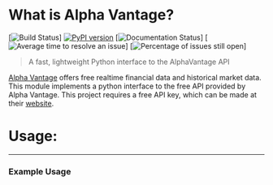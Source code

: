 # What is Alpha Vantage?
[![Build Status](https://travis-ci.org/RomelTorres/alpha_vantage.png?branch=master)]
[![PyPI version](https://badge.fury.io/py/alpha_vantage.svg)](https://badge.fury.io/py/alpha_vantage)
[![Documentation Status](https://readthedocs.org/projects/alpha-vantage/badge/?version=latest)]
[![Average time to resolve an issue](http://isitmaintained.com/badge/resolution/RomelTorres/alpha_vantage.svg)]
[![Percentage of issues still open](http://isitmaintained.com/badge/open/RomelTorres/alpha_vantage.svg)]
> A fast, lightweight Python interface to the AlphaVantage API

[Alpha Vantage](www.alphavantage.co) offers free realtime financial data and historical market data. This module implements a python interface to the free API provided by Alpha Vantage. This project requires a free API key, which can be made at their [website](www.alphavantage.co). 

# Usage:
---
### Example Usage
